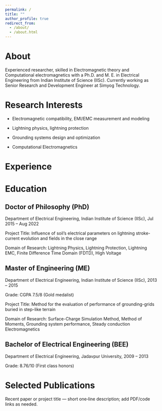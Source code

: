 ```yaml
---
permalink: /
title: ""
author_profile: true
redirect_from: 
  - /about/
  - /about.html
---
```


About
=====
Experienced researcher, skilled in Electromagnetic theory and Computational electromagnetics with a Ph.D. and M. E. in Electrical Engineering from Indian Institute of Science (IISc). Currently working as Senior Research and Development Engineer at Simyog Technology.

Research Interests
=====

- Electromagnetic compatibility, EMI/EMC measurement and modeling

- Lightning physics, lightning protection

- Grounding systems design and optimization

- Computational Electromagnetics

Experience
=======


Education
========

Doctor of Philosophy (PhD)
----
Department of Electrical Engineering, Indian Institute of Science (IISc), Jul 2015 – Aug 2022

Project Title: Influence of soil’s electrical parameters on lightning stroke-current evolution and fields in the close range

Domain of Research: Lightning Physics, Lightning Protection, Lightning EMC, Finite Difference Time Domain (FDTD), High Voltage

Master of Engineering (ME)
----
Department of Electrical Engineering, Indian Institute of Science (IISc), 2013 – 2015

Grade: CGPA 7.5/8 (Gold medalist)

Project Title: Method for the evaluation of performance of grounding-grids buried in step-like terrain

Domain of Research: Surface-Charge Simulation Method, Method of Moments, Grounding system performance, Steady conduction Electromagnetics

Bachelor of Electrical Engineering (BEE)
----
Department of Electrical Engineering, Jadavpur University, 2009 – 2013

Grade: 8.76/10 (First class honors)


Selected Publications
======

Recent paper or project title — short one‑line description; add PDF/code links as needed.​





